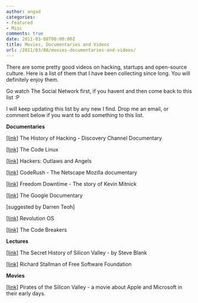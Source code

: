 ```yaml
---
author: angad
categories:
- Featured
- Misc
comments: true
date: 2011-03-08T00:00:00Z
title: Movies, Documentaries and Videos
url: /2011/03/08/movies-documentaries-and-videos/
---
```


There are some pretty good videos on hacking, startups and open-source culture. Here is a list of them that I have been collecting since long. You will definitely enjoy them.

Go watch The Social Network first, if you havent and then come back to this list :P

I will keep updating this list by any new I find. Drop me an email, or comment below if you want to add something to this list.

<strong>Documentaries</strong>

<a href="http://video.google.com/videoplay?docid=5464925144369700635#">[link]</a> The History of Hacking - Discovery Channel Documentary

<a href="http://video.google.com/videoplay?docid=-3498228245415745977#">[link]</a> The Code Linux

<a href="http://video.google.com/videoplay?docid=-327917776230690076#">[link]</a> Hackers: Outlaws and Angels

<a href="http://www.youtube.com/watch?v=u404SLJj7ig">[link]</a> CodeRush - The Netscape Mozilla documentary

<a href="http://video.google.com/videoplay?docid=-6746139755329108302#">[link]</a> Freedom Downtime - The story of Kevin Mitnick

<a href="http://video.google.com/videoplay?docid=-1508211417393454786#">[link]</a> The Google Documentary

[suggested by Darren Teoh]

<a href="http://video.google.com/videoplay?docid=7707585592627775409#">[link]</a> Revolution OS

<a href="http://video.google.com/videoplay?docid=578348807380292081#">[link]</a> The Code Breakers

<strong>Lectures</strong>

<a href="http://www.youtube.com/watch?v=hFSPHfZQpIQ">[link]</a> The Secret History of Silicon Valley - by Steve Blank

<a href="http://video.google.com/videoplay?docid=-1647626314188526128#">[link]</a> Richard Stallman of Free Software Foundation

<strong>Movies</strong>

<a href="http://www.youtube.com/watch?v=xflXMZL2stU&amp;feature=related">[link]</a> Pirates of the Silicon Valley - a movie about Apple and Microsoft in their early days.
